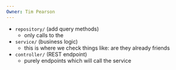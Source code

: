 ```yaml
---
Owner: Tim Pearson
---
```

- `repository/` (add query methods)
    - only calls to the
- `service/` (business logic)
    - this is where we check things like: are they already friends
- `controller/` (REST endpoint)
    - purely endpoints which will call the service